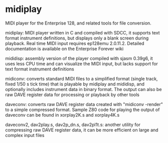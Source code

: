 # midiplay
MIDI player for the Enterprise 128, and related tools for file conversion.

midiplay: MIDI player written in C and compiled with SDCC, it supports text format instrument definitions, but displays only a blank screen during playback. Real time MIDI input requires ep128emu 2.0.11.2. Detailed documentation is available on the Enterprise Forever wiki

mididisp: assembly version of the player compiled with sjasm 0.39g6, it uses less CPU time and can visualize the MIDI input, but lacks support for text format instrument definitions

midiconv: converts standard MIDI files to a simplified format (single track, fixed 1/50 s tick time) that is playable by midiplay and mididisp, and optionally includes instrument data in binary format. The output can also be raw DAVE register data for processing or playback by other tools

daveconv: converts raw DAVE register data created with "midiconv -render" to a simple compressed format. Sample Z80 code for playing the output of daveconv can be found in xorplay2K.s and xorplay4K.s

daveconv2, dav2play.s, dav2p\_dn.s, dav2pl1t.s: another utility for compressing raw DAVE register data, it can be more efficient on large and complex input files

